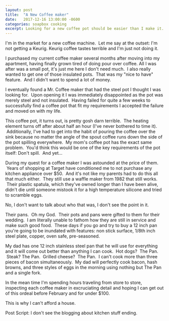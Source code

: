 ```yaml
---
layout: post
title:  "A New Coffee maker"
date:   2017-12-16 13:00:00 -0600
categories: soapbox cooking
excerpt: Looking for a new coffee pot should be easier than I make it.
---
```

I'm in the market for a new coffee machine.  Let me say at the outset: I'm not getting a Keurig. Keurig coffee tastes terrible and I'm just not doing it.

I purchased my current coffee maker several months after moving into my apartment, having finally grown tired of doing pour over coffee. All I was after was a small pot, it's just me here I don't need much.  I also really wanted to get one of those insulated pots.  That was my "nice to have" feature.  And I didn't want to spend a lot of money.

I eventually found a Mr. Coffee maker that had the steel pot I thought I was looking for.  Upon opening it I was immediately disappointed as the pot was merely steel and not insulated.  Having failed for quite a few weeks to successfully find a coffee pot that fit my requirements I accepted the failure and moved on with my life.

This coffee pot, it turns out, is pretty gosh darn terrible.  The heating element turns off after about half an hour (I've never bothered to time it).  Additionally, I've had to get into the habit of pouring the coffee over the sink because no matter the angle of the spout coffee runs down the side of the pot spilling everywhere.  My mom's coffee pot has the exact same problem.  You'd think this would be one of the key requirements of the pot itself: Don't spill.  And yet...

During my quest for a coffee maker I was astounded at the price of them.  Years of shopping at Target have conditioned me to not purchase any kitchen appliance over $50.  And it's not like my parents had to do this all that much either.  They still use a waffle maker from 1982 that still works.  Their plastic spatula, which they've owned longer than I have been alive, didn't die until someone mistook it for a high temperature silicone and tried to scramble eggs.

No, I don't want to talk about who that was, I don't see the point in it.

Their pans.  Oh my God.  Their pots and pans were gifted to them for their wedding.  I am literally unable to fathom how they are still in service and make such good food.  These days if you go and try to buy a 12 inch pan you're going to be inundated with features: non stick surface, 1/8th inch steel plate, copper, oven safe, pre-seasoned.

My dad has one 12 inch stainless steel pan that he will use for everything and it will come out better than anything I can cook.  Hot dogs?  The Pan.  Steak? The Pan.  Grilled cheese?  The Pan.  I can't cook more than three pieces of bacon simultaneously.  My dad will perfectly cook bacon, hash browns, and three styles of eggs in the morning using nothing but The Pan and a single fork.

In the mean time I'm spending hours traveling from store to store, inspecting each coffee maker in excruciating detail and hoping I can get out of this ordeal before February and for under $100.

This is why I can't afford a house.

Post Script: I don't see the blogging about kitchen stuff ending.